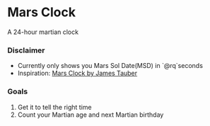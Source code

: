 # Mars Clock
A 24-hour martian clock

### Disclaimer
- Currently only shows you Mars Sol Date(MSD) in \`@rq\`seconds
- Inspiration: [Mars Clock by James Tauber](http://marsclock.com/)

### Goals
1. Get it to tell the right time
2. Count your Martian age and next Martian birthday
